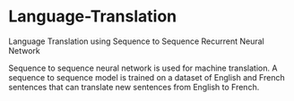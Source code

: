 # Language-Translation
Language Translation using Sequence to Sequence Recurrent Neural Network

Sequence to sequence neural network is used for machine translation. A sequence to sequence model is trained on a dataset 
of English and French sentences that can translate new sentences from English to French.
